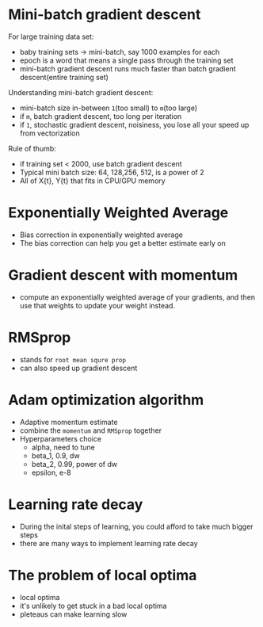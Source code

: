 # Mini-batch gradient descent

For large training data set:
- baby training sets -> mini-batch, say 1000 examples for each
- epoch is a word that means a single pass through the training set
- mini-batch gradient descent runs much faster than batch gradient descent(entire training set)

Understanding mini-batch gradient descent:
- mini-batch size in-between `1`(too small) to `m`(too large)
- if `m`, batch gradient descent, too long per iteration
- if `1`, stochastic gradient descent, noisiness, you lose all your speed up from vectorization

Rule of thumb:
- if training set < 2000, use batch gradient descent
- Typical mini batch size: 64, 128,256, 512, is a power of 2
- All of X{t}, Y{t} that fits in CPU/GPU memory


# Exponentially Weighted Average
- Bias correction in exponentially weighted average
- The bias correction can help you get a better estimate early on

# Gradient descent with momentum
- compute an exponentially weighted average of your gradients, and then use that weights to update your weight instead.

# RMSprop
- stands for `root mean squre prop`
- can also speed up gradient descent

# Adam optimization algorithm
- Adaptive momentum estimate
- combine the `momentum` and `RMSprop` together
- Hyperparameters choice 
  - alpha, need to tune
  - beta_1, 0.9, dw
  - beta_2, 0.99, power of dw
  - epsilon, e-8
  
# Learning rate decay
- During the inital steps of learning, you could afford to take much bigger steps
- there are many ways to implement learning rate decay

# The problem of local optima
- local optima
- it's unlikely to get stuck in a bad local optima
- pleteaus can make learning slow
